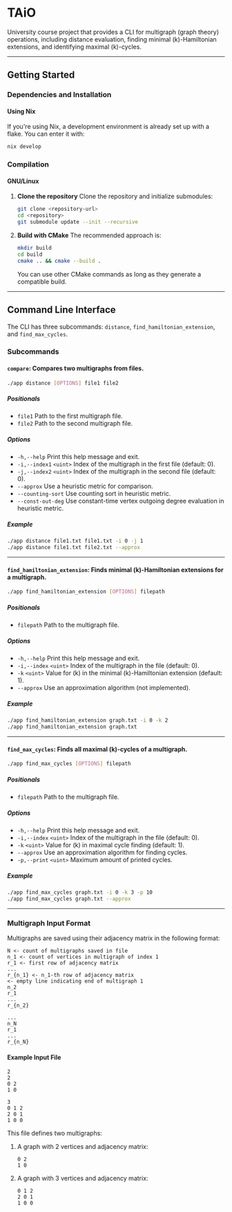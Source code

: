 # TAiO

University course project that provides a CLI for multigraph (graph theory) operations, including distance evaluation, finding minimal \(k\)-Hamiltonian extensions, and identifying maximal \(k\)-cycles.

---

## Getting Started

### Dependencies and Installation

#### Using Nix
If you're using Nix, a development environment is already set up with a flake. You can enter it with:

```bash
nix develop
```

### Compilation

#### GNU/Linux

1. **Clone the repository**
   Clone the repository and initialize submodules:
   ```bash
   git clone <repository-url>
   cd <repository>
   git submodule update --init --recursive
   ```

2. **Build with CMake**
   The recommended approach is:
   ```bash
   mkdir build
   cd build
   cmake .. && cmake --build .
   ```
   You can use other CMake commands as long as they generate a compatible build.

---

## Command Line Interface

The CLI has three subcommands: `distance`, `find_hamiltonian_extension`, and `find_max_cycles`.

### Subcommands

#### **`compare`**: Compares two multigraphs from files.
```bash
./app distance [OPTIONS] file1 file2
```

##### **Positionals**
- `file1`
  Path to the first multigraph file.
- `file2`
  Path to the second multigraph file.

##### **Options**
- `-h,--help`
  Print this help message and exit.
- `-i,--index1` `<uint>`
  Index of the multigraph in the first file (default: 0).
- `-j,--index2` `<uint>`
  Index of the multigraph in the second file (default: 0).
- `--approx`
  Use a heuristic metric for comparison.
- `--counting-sort`
  Use counting sort in heuristic metric.
- `--const-out-deg`
  Use constant-time vertex outgoing degree evaluation in heuristic metric.

##### **Example**
```bash
./app distance file1.txt file1.txt -i 0 -j 1
./app distance file1.txt file2.txt --approx
```

---

#### **`find_hamiltonian_extension`**: Finds minimal \(k\)-Hamiltonian extensions for a multigraph.
```bash
./app find_hamiltonian_extension [OPTIONS] filepath
```

##### **Positionals**
- `filepath`
  Path to the multigraph file.

##### **Options**
- `-h,--help`
  Print this help message and exit.
- `-i,--index` `<uint>`
  Index of the multigraph in the file (default: 0).
- `-k` `<uint>`
  Value for \(k\) in the minimal \(k\)-Hamiltonian extension (default: 1).
- `--approx`
  Use an approximation algorithm (not implemented).

##### **Example**
```bash
./app find_hamiltonian_extension graph.txt -i 0 -k 2
./app find_hamiltonian_extension graph.txt
```

---

#### **`find_max_cycles`**: Finds all maximal \(k\)-cycles of a multigraph.
```bash
./app find_max_cycles [OPTIONS] filepath
```

##### **Positionals**
- `filepath`
  Path to the multigraph file.

##### **Options**
- `-h,--help`
  Print this help message and exit.
- `-i,--index` `<uint>`
  Index of the multigraph in the file (default: 0).
- `-k` `<uint>`
  Value for \(k\) in maximal cycle finding (default: 1).
- `--approx`
  Use an approximation algorithm for finding cycles.
- `-p,--print` `<uint>`
  Maximum amount of printed cycles.  

##### **Example**
```bash
./app find_max_cycles graph.txt -i 0 -k 3 -p 10
./app find_max_cycles graph.txt --approx
```

---

### Multigraph Input Format

Multigraphs are saved using their adjacency matrix in the following format:

```
N <- count of multigraphs saved in file
n_1 <- count of vertices in multigraph of index 1
r_1 <- first row of adjacency matrix
...
r_{n_1} <- n_1-th row of adjacency matrix
<- empty line indicating end of multigraph 1
n_2
r_1
...
r_{n_2}

...
n_N
r_1
...
r_{n_N}
```

#### Example Input File
```
2
2
0 2
1 0

3
0 1 2
2 0 1
1 0 0
```

This file defines two multigraphs:
1. A graph with 2 vertices and adjacency matrix:
   ```
   0 2
   1 0
   ```
2. A graph with 3 vertices and adjacency matrix:
   ```
   0 1 2
   2 0 1
   1 0 0
   ```
